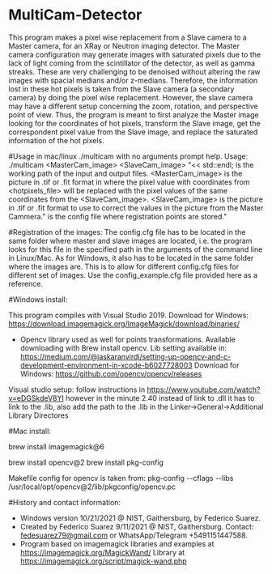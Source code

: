 # MultiCam-Detector
This program makes a pixel wise replacement from a Slave camera to a
Master camera, for an XRay or Neutron imaging detector. The Master
camera configuration may generate images with saturated pixels due to
the lack of light coming from the scintillator of the detector, as
well as gamma streaks. These are very challenging to be denoised
without altering the raw images with spacial medians and/or
z-medians. Therefore, the information lost in these hot pixels is
taken from the Slave camera (a secondary camera) by doing the pixel
wise replacement. However, the slave camera may have a different setup
concerning the zoom, rotation, and perspective point of view. Thus,
the program is meant to first analyze the Master image looking for the
coordinates of hot pixels, transform the Slave image, get the
correspondent pixel value from the Slave image, and replace the
saturated information of the hot pixels.  

#Usage in mac/linux
./multicam with no arguments prompt help. Usage:
./multicam <path> <MasterCam_image> <SlaveCam_image> <configfile>"<< std::endl;
        <path> is the working path of the input and output files.
        <MasterCam_image> is the picture in .tif or .fit format in where the pixel value with coordinates from <hotpixels_file> will be replaced with the pixel values of the same coordinates from the <SlaveCam_image>.
        <SlaveCam_image> is the picture in .tif or .fit format to use to correct the values in the picture from the Master Cammera."
        <configfile> is the config file where registration points are
		stored."

#Registration of the images:
The config.cfg file has to be located in the same folder
 where master and slave images are located, i.e. the program looks for
 this file in the specified path in the arguments of the command line
 in Linux/Mac. As for Windows, it also has to be located in the same
 folder where the images are. This is to allow for different
 config.cfg files for different set of images. Use the
 config_example.cfg file provided here as a reference.

#Windows install:

This program compiles with Visual Studio 2019. 
Download for Windows: https://download.imagemagick.org/ImageMagick/download/binaries/
- Opencv library used as well for points transformations. Available downloading with Brew install opencv. Lib setting available in: https://medium.com/@jaskaranvirdi/setting-up-opencv-and-c-development-environment-in-xcode-b6027728003
Download for Windows: https://github.com/opencv/opencv/releases

Visual studio setup: follow instructions in
https://www.youtube.com/watch?v=eDGSkdeV8YI
however in the minute 2.40 instead of link to .dll it has to link to
the .lib, also add the path to the .lib in the
Linker->General->Additional Library Directores



#Mac install:

brew install imagemagick@6

brew install opencv@2
brew install pkg-config

Makefile config for opencv is taken from:
pkg-config --cflags --libs /usr/local/opt/opencv\@2/lib/pkgconfig/opencv.pc



#History and contact information:
- Windows version 10/21/2021 @ NIST, Gaithersburg, by Federico Suarez.
- Created by Federico Suarez 9/11/2021 @ NIST, Gaithersburg. Contact: fedesuarez79@gmail.com or WhatsApp/Telegram +5491151447588.
- Program based on imagemagick libraries and examples at https://imagemagick.org/MagickWand/
Library at https://imagemagick.org/script/magick-wand.php
